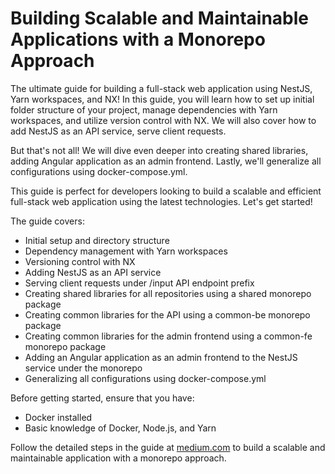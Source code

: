 # Building Scalable and Maintainable Applications with a Monorepo Approach

The ultimate guide for building a full-stack web application using NestJS, Yarn workspaces, and NX! In this guide, you will learn how to set up initial folder structure of your project, manage dependencies with Yarn workspaces, and utilize version control with NX. We will also cover how to add NestJS as an API service, serve client requests.

But that's not all! We will dive even deeper into creating shared libraries, adding Angular application as an admin frontend. Lastly, we'll generalize all configurations using docker-compose.yml.

This guide is perfect for developers looking to build a scalable and efficient full-stack web application using the latest technologies. Let's get started!

The guide covers:
 - Initial setup and directory structure
 - Dependency management with Yarn workspaces
 - Versioning control with NX
 - Adding NestJS as an API service
 - Serving client requests under /input API endpoint prefix 
 - Creating shared libraries for all repositories using a shared monorepo package 
 - Creating common libraries for the API using a common-be monorepo package 
 - Creating common libraries for the admin frontend using a common-fe monorepo package 
 - Adding an Angular application as an admin frontend to the NestJS service under the monorepo 
 - Generalizing all configurations using docker-compose.yml

Before getting started, ensure that you have:
 - Docker installed
 - Basic knowledge of Docker, Node.js, and Yarn

Follow the detailed steps in the guide at [medium.com](https://lehcode.medium.com/how-to-create-a-monorepo-with-multiple-services-using-lerna-and-yarn-db7bbc345bac) to build a scalable and maintainable application with a monorepo approach.
